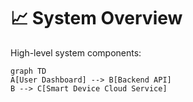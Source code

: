 # 📈 System Overview

High-level system components:

```mermaid
graph TD
A[User Dashboard] --> B[Backend API]
B --> C[Smart Device Cloud Service]
